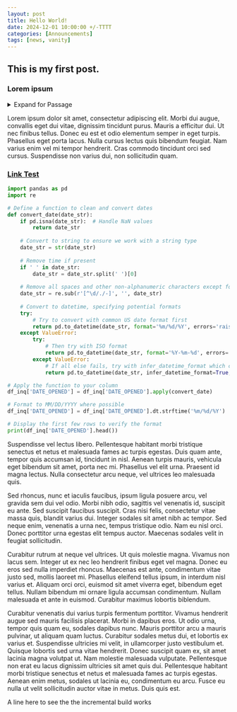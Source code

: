 ```yaml
---
layout: post
title: Hello World!
date: 2024-12-01 10:00:00 +/-TTTT
categories: [Announcements]
tags: [news, vanity]
---
```



## This is my first post.

### Lorem ipsum

<details closed>
  <summary>Expand for Passage</summary>
Matthew 8
<br/><br/>
1 When he came down from the mountain, great crowds followed him. 2 And behold, a leper came to him and knelt before him, saying, “Lord, if you will, you can make me clean.” 3 And Jesus stretched out his hand and touched him, saying, “I will; be clean.” And immediately his leprosy was cleansed. 4 And Jesus said to him, “See that you say nothing to anyone, but go, show yourself to the priest and offer the gift that Moses commanded, for a proof to them.”<br/><br/>
5 When he had entered Capernaum, a centurion came forward to him, appealing to him, 6 “Lord, my servant is lying paralyzed at home, suffering terribly.” 7 And he said to him, “I will come and heal him.” 8 But the centurion replied, “Lord, I am not worthy to have you come under my roof, but only say the word, and my servant will be healed. 9 For I too am a man under authority, with soldiers under me. And I say to one, ‘Go,’ and he goes, and to another, ‘Come,’ and he comes, and to my servant, ‘Do this,’ and he does it.” 10 When Jesus heard this, he marveled and said to those who followed him, “Truly, I tell you, with no one in Israel have I found such faith. 11 I tell you, many will come from east and west and recline at table with Abraham, Isaac, and Jacob in the kingdom of heaven, 12 while the sons of the kingdom will be thrown into the outer darkness. In that place there will be weeping and gnashing of teeth.” 13 And to the centurion Jesus said, “Go; let it be done for you as you have believed.” And the servant was healed at that very moment.
<br/><br/>
14 And when Jesus entered Peter’s house, he saw his mother-in-law lying sick with a fever. 15 He touched her hand, and the fever left her, and she rose and began to serve him. 16 That evening they brought to him many who were oppressed by demons, and he cast out the spirits with a word and healed all who were sick. 17 This was to fulfill what was spoken by the prophet Isaiah: “He took our illnesses and bore our diseases.”
<br/><br/>
ESV: The Holy Bible, English Standard Version ©2011 Crossway Bibles, a division of Good News Publishers.  All rights reserved.
<br/><br/>
___
</details>

Lorem ipsum dolor sit amet, consectetur adipiscing elit. Morbi dui augue, convallis eget dui vitae, dignissim tincidunt purus. Mauris a efficitur dui. Ut nec finibus tellus. Donec eu est et odio elementum semper in eget turpis. Phasellus eget porta lacus. Nulla cursus lectus quis bibendum feugiat. Nam varius enim vel mi tempor hendrerit. Cras commodo tincidunt orci sed cursus. Suspendisse non varius dui, non sollicitudin quam.

### [Link Test](https://github.com/jobian-ai/LHP-Sermons/tree/17743a2fdbf663aae26fce92de47bcdde298ac2a/sermons/24-01-14)

```python
import pandas as pd
import re

# Define a function to clean and convert dates
def convert_date(date_str):
    if pd.isna(date_str):  # Handle NaN values
        return date_str
    
    # Convert to string to ensure we work with a string type
    date_str = str(date_str)
    
    # Remove time if present
    if ' ' in date_str:
        date_str = date_str.split(' ')[0]
    
    # Remove all spaces and other non-alphanumeric characters except for common date separators
    date_str = re.sub(r'[^\d/./-]', '', date_str)
    
    # Convert to datetime, specifying potential formats
    try:
        # Try to convert with common US date format first
        return pd.to_datetime(date_str, format='%m/%d/%Y', errors='raise')
    except ValueError:
        try:
            # Then try with ISO format
            return pd.to_datetime(date_str, format='%Y-%m-%d', errors='raise')
        except ValueError:
            # If all else fails, try with infer_datetime_format which can handle various formats
            return pd.to_datetime(date_str, infer_datetime_format=True, errors='coerce')

# Apply the function to your column
df_inq['DATE_OPENED'] = df_inq['DATE_OPENED'].apply(convert_date)

# Format to MM/DD/YYYY where possible
df_inq['DATE_OPENED'] = df_inq['DATE_OPENED'].dt.strftime('%m/%d/%Y')

# Display the first few rows to verify the format
print(df_inq['DATE_OPENED'].head())
```

Suspendisse vel lectus libero. Pellentesque habitant morbi tristique senectus et netus et malesuada fames ac turpis egestas. Duis quam ante, tempor quis accumsan id, tincidunt in nisl. Aenean turpis mauris, vehicula eget bibendum sit amet, porta nec mi. Phasellus vel elit urna. Praesent id magna lectus. Nulla consectetur arcu neque, vel ultrices leo malesuada quis.

Sed rhoncus, nunc et iaculis faucibus, ipsum ligula posuere arcu, vel gravida sem dui vel odio. Morbi nibh odio, sagittis vel venenatis id, suscipit eu ante. Sed suscipit faucibus suscipit. Cras nisi felis, consectetur vitae massa quis, blandit varius dui. Integer sodales sit amet nibh ac tempor. Sed neque enim, venenatis a urna nec, tempus tristique odio. Nam eu nisl orci. Donec porttitor urna egestas elit tempus auctor. Maecenas sodales velit in feugiat sollicitudin.

Curabitur rutrum at neque vel ultrices. Ut quis molestie magna. Vivamus non lacus sem. Integer ut ex nec leo hendrerit finibus eget vel magna. Donec eu eros sed nulla imperdiet rhoncus. Maecenas est ante, condimentum vitae justo sed, mollis laoreet mi. Phasellus eleifend tellus ipsum, in interdum nisl varius et. Aliquam orci orci, euismod sit amet viverra eget, bibendum eget tellus. Nullam bibendum mi ornare ligula accumsan condimentum. Nullam malesuada et ante in euismod. Curabitur maximus lobortis biblendum.

Curabitur venenatis dui varius turpis fermentum porttitor. Vivamus hendrerit augue sed mauris facilisis placerat. Morbi in dapibus eros. Ut odio urna, tempor quis quam eu, sodales dapibus nunc. Mauris porttitor arcu a mauris pulvinar, ut aliquam quam luctus. Curabitur sodales metus dui, et lobortis ex varius et. Suspendisse ultricies mi velit, in ullamcorper justo vestibulum et. Quisque lobortis sed urna vitae hendrerit. Donec suscipit quam ex, sit amet lacinia magna volutpat ut. Nam molestie malesuada vulputate. Pellentesque non erat eu lacus dignissim ultricies sit amet quis dui. Pellentesque habitant morbi tristique senectus et netus et malesuada fames ac turpis egestas. Aenean enim metus, sodales ut lacinia eu, condimentum eu arcu. Fusce eu nulla ut velit sollicitudin auctor vitae in metus. Duis quis est.

A line here to see the the incremental build works
